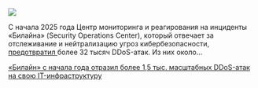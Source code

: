 <!--2025-06-23 14:15:40-->
<div class="yb">
  <div class="rss habr"><img src="https://habrastorage.org/getpro/habr/upload_files/7b3/dcc/f92/7b3dccf92b669b3cc48c384b3b3c2f55.jpg" /><p>С начала 2025 года Центр мониторинга и реагирования на инциденты «Билайна» (Security Operations Center), который отвечает за отслеживание и нейтрализацию угроз кибербезопасности, <a href="https://beelinenow.ru/articles/beeline-predotvratil-bolee-1-5-tys-kovrovykh-atak/" rel="noopener noreferrer nofollow">предотвратил </a>более 32 тысяч DDoS-атак. Из них около... <p class="titl"><a href="https://habr.com/ru/news/921050/?utm_source=habrahabr&utm_medium=rss&utm_campaign=921050">«Билайн» с начала года отразил более 1,5 тыс. масштабных DDoS-атак на свою IT-инфраструктуру</a></p></div>
</div>
